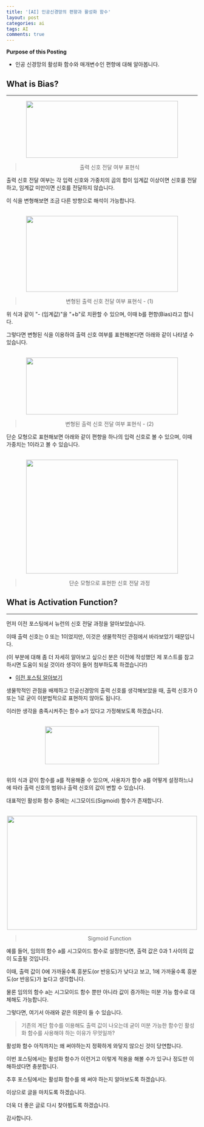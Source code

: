 ```yaml
---
title: '[AI] 인공신경망의 편향과 활성화 함수'
layout: post
categories: ai
tags: AI
comments: true
---
```


**Purpose of this Posting**
- 인공 신경망의 활성화 함수와 매개변수인 편향에 대해 알아봅니다. 



## **What is Bias?**

---


<center><img src="https://user-images.githubusercontent.com/97859215/206476624-3e4e0889-440c-461c-83f3-3ec2db0aa6bd.png" width="400" height="150"></center>

> <center>출력 신호 전달 여부 표현식</center>


출력 신호 전달 여부는 각 입력 신호와 가중치의 곱의 합이 임계값 이상이면 신호를 전달하고, 임계값 미만이면 신호를 전달하지 않습니다.

이 식을 변형해보면 조금 다른 방향으로 해석이 가능합니다.

<br>

<center><img src="https://user-images.githubusercontent.com/97859215/206477038-4ef8a055-fb51-4d74-978e-e8dfeef6086e.png" width="400" height="200"></center>

> <center>변형된 출력 신호 전달 여부 표현식 - (1)</center>



위 식과 같이 "- (임계값)"을 "+b"로 치환할 수 있으며, 이때 b를 편향(Bias)라고 합니다.



그렇다면 변형된 식을 이용하여 출력 신호 여부를 표현해본다면 아래와 같이 나타낼 수 있습니다.

<br>

<center><img src="https://user-images.githubusercontent.com/97859215/206478554-e8269192-4cca-46c0-8e33-acf2470f7ea2.png" width="400" height="150"></center>

> <center>변형된 출력 신호 전달 여부 표현식 - (2)</center>


  

단순 모형으로 표현해보면 아래와 같이 편향을 하나의 입력 신호로 볼 수 있으며, 이때 가중치는 1이라고 볼 수 있습니다. 

<br>

<center><img src="https://user-images.githubusercontent.com/97859215/206479056-2d025f61-0f43-4a2c-8055-5df620a0f6cd.png" width="400" height="300"></center>

> <center>단순 모형으로 표현한 신호 전달 과정</center>





## **What is Activation Function?**

---


먼저 이전 포스팅에서 뉴런의 신호 전달 과정을 알아보았습니다.


이때 출력 신호는 0 또는 1이었지만, 이것은 생물학적인 관점에서 바라보았기 때문입니다.

(이 부분에 대해 좀 더 자세히 알아보고 싶으신 분은 이전에 작성했던 제 포스트를 참고하시면 도움이 되실 것이라 생각이 들어 첨부하도록 하겠습니다!)

+ [이전 포스팅 알아보기](https://cktrace.github.io/ai/2022-11-07-Artificial-Neural-Networks/)




생물학적인 관점을 배제하고 인공신경망의 출력 신호를 생각해보았을 때, 출력 신호가 0 또는 1로 굳이 이분법적으로 표현하지 않아도 됩니다.


이러한 생각을 충족시켜주는 함수 a가 있다고 가정해보도록 하겠습니다.

<br>

<center><img src="https://user-images.githubusercontent.com/97859215/206479788-4de28028-f918-4b12-a0bc-cab46aff6f41.png" width="300" height="100"></center>

<br>


위의 식과 같이 함수를 a를 적용해줄 수 있으며, 사용자가 함수 a를 어떻게 설정하느냐에 따라 출력 신호의 범위나 출력 신호의 값이 변할 수 있습니다.



대표적인 활성화 함수 중에는 시그모이드(Sigmoid) 함수가 존재합니다.


<br>

<center><img src="https://user-images.githubusercontent.com/97859215/206480065-5b827683-6d4b-446e-a409-d77bf4e82891.png" width="500" height="300"></center>

> <center>Sigmoid Function</center>




예를 들어, 임의의 함수 a를 시그모이드 함수로 설정한다면, 출력 값은 0과 1 사이의 값이 도출될 것입니다.



이때, 출력 값이 0에 가까울수록 흥분도(or 반응도)가 낮다고 보고, 1에 가까울수록 흥분도(or 반응도)가 높다고 생각합니다.



물론 임의의 함수 a는 시그모이드 함수 뿐만 아니라 값이 증가하는 미분 가능 함수로 대체해도 가능합니다.



그렇다면, 여기서 아래와 같은 의문이 들 수 있습니다.



> 기존의 계단 함수를 이용해도 출력 값이 나오는데
굳이 미분 가능한 함수인 활성화 함수를 사용해야 하는 이유가 무엇일까?




활성화 함수 아직까지는 왜 써야하는지 정확하게 와닿지 않으신 것이 당연합니다.



이번 포스팅에서는 활성화 함수가 이런거고 이렇게 적용을 해볼 수가 있구나 정도만 이해하셨다면 충분합니다.



추후 포스팅에서는 활성화 함수를 왜 써야 하는지 알아보도록 하겠습니다.











이상으로 글을 마치도록 하겠습니다.



더욱 더 좋은 글로 다시 찾아뵙도록 하겠습니다.



감사합니다.









